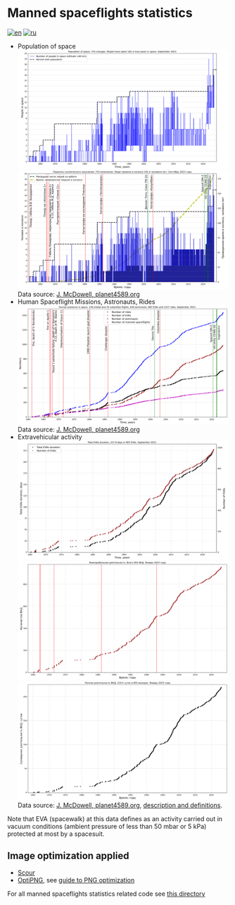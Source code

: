 # Manned spaceflights statistics

[![en](https://img.shields.io/badge/lang-en-red.svg)](README.md)
[![ru](https://img.shields.io/badge/lang-ru-green.svg)](README-ru.md)

* Population of space
![Population of Space](./spacepop-steps.png "Population of Space")
![Time Spent by Humans in Space](./spacepop-spent-steps-filled-ru.png "Time Spent by Humans in Space")
Data source: [J. McDowell, planet4589.org](https://planet4589.org/space/astro/web/pop.html)
* Human Spaceflight Missions, Astronauts, Rides
![Human presence in space](./mannedflights-astronauts-rides-evas.png "Human presence in space")
Data source: [J. McDowell, planet4589.org](https://planet4589.org/space/astro/web/)
* Extravehicular activity
![Total duration and numbers of extravehicular activities](./evas-total-time-counts.png "Total duration and numbers of spacewalks (extravehicular activities)")
![Total number of extravehicular activities](./evas-total-counts.svg "Total number of spacewalks (extravehicular activities)")
![Total duration of extravehicular activities](./evas-total-time.svg "Total duration of spacewalks (extravehicular activities)")
Data source: [J. McDowell, planet4589.org](https://planet4589.org/space/astro/web/),
[description and definitions](https://planet4589.org/space/astro/web/evas.html).

Note that EVA (spacewalk) at this data defines as an activity carried out in vacuum conditions
(ambient pressure of less than 50 mbar or 5 kPa) protected at most by a spacesuit.

## Image optimization applied

* [Scour](https://github.com/scour-project/scour)
* [OptiPNG](https://optipng.sourceforge.net/), see [guide to PNG optimization](https://optipng.sourceforge.net/pngtech/optipng.html)

For all manned spaceflights statistics related code see [this directory](../../src/astrodata/manned/)
